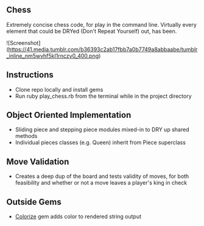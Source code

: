 ## Chess

Extremely concise chess code, for play in the command line. Virtually every element that could be DRYed (Don't Repeat Yourself) out, has been.

![Screenshot]
(https://41.media.tumblr.com/b36393c2ab17fbb7a0b7749a8abbaabe/tumblr_inline_nm5wvhf5kI1rnczy0_400.png)

## Instructions

- Clone repo locally and install gems
- Run ruby play_chess.rb from the terminal while in the project directory

## Object Oriented Implementation

- Sliding piece and stepping piece modules mixed-in to DRY up shared methods
- Individual pieces classes (e.g. Queen) inherit from Piece superclass

## Move Validation

- Creates a deep dup of the board and tests validity of moves, for both feasibility and whether or not a move leaves a player's king in check

## Outside Gems

- [Colorize](https://github.com/fazibear/colorize) gem adds color to rendered string output
